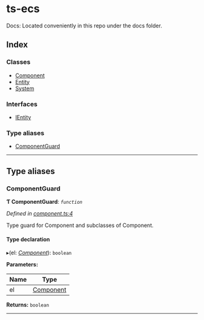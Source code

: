 
ts-ecs
======

Docs: Located conveniently in this repo under the docs folder.

## Index

### Classes

* [Component](classes/component.md)
* [Entity](classes/entity.md)
* [System](classes/system.md)

### Interfaces

* [IEntity](interfaces/ientity.md)

### Type aliases

* [ComponentGuard](#componentguard)

---

## Type aliases

<a id="componentguard"></a>

###  ComponentGuard

**Ƭ ComponentGuard**: *`function`*

*Defined in [component.ts:4](https://github.com/envis10n/ts-ecs/blob/34df4af/src/component.ts#L4)*

Type guard for Component and subclasses of Component.

#### Type declaration
▸(el: *[Component](classes/component.md)*): `boolean`

**Parameters:**

| Name | Type |
| ------ | ------ |
| el | [Component](classes/component.md) |

**Returns:** `boolean`

___

